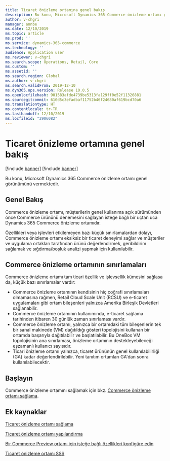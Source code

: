 ```yaml
---
title: Ticaret önizleme ortamına genel bakış
description: Bu konu, Microsoft Dynamics 365 Commerce önizleme ortamı genel görünümünü vermektedir.
author: v-chgri
manager: annbe
ms.date: 12/10/2019
ms.topic: article
ms.prod: ''
ms.service: dynamics-365-commerce
ms.technology: ''
audience: Application user
ms.reviewer: v-chgri
ms.search.scope: Operations, Retail, Core
ms.custom: ''
ms.assetid: ''
ms.search.region: Global
ms.author: v-chgri
ms.search.validFrom: 2019-12-10
ms.dyn365.ops.version: Release 10.0.5
ms.openlocfilehash: 901583afde4739be5313fa129ff0e52f11326881
ms.sourcegitcommit: 610d5c3efadbaf11752b46f24680af619bcd70a6
ms.translationtype: HT
ms.contentlocale: tr-TR
ms.lasthandoff: 12/10/2019
ms.locfileid: "2906082"
---
```

# <a name="commerce-preview-environment-overview"></a>Ticaret önizleme ortamına genel bakış

[!include [banner](includes/preview-banner.md)]
[!include [banner](includes/banner.md)]

Bu konu, Microsoft Dynamics 365 Commerce önizleme ortamı genel görünümünü vermektedir.

## <a name="overview"></a>Genel Bakış

Commerce önizleme ortamı, müşterilerin genel kullanıma açık sürümünden önce Commerce ürününü denemesini sağlayan isteğe bağlı bir uçtan uca Dynamics 365 Commerce önizleme ortamıdır.

Özellikleri veya işlevleri etkilemeyen bazı küçük sınırlamalardan dolayı, Commerce önizleme ortamı eksiksiz bir ticaret deneyimi sağlar ve müşteriler ve uygulama ortakları tarafından ürünü değerlendirmek, geribildirim sağlamak ve sığdırma/boşluk analizi yapmak için kullanılabilir.

## <a name="limitations-of-the-commerce-preview-environment"></a>Commerce önizleme ortamının sınırlamaları

Commerce önizleme ortamı tam ticari özellik ve işlevsellik kümesini sağlasa da, küçük bazı sınırlamalar vardır:

- Commerce önizleme ortamının kendisinin hiç coğrafi sınırlamaları olmamasına rağmen, Retail Cloud Scale Unit (RCSU) ve e-ticaret uygulamaları gibi ortam bileşenleri yalnızca Amerika Birleşik Devletleri sağlanabilir.
- Commerce önizleme ortamının kullanımında, e-ticaret sağlama tarihinden itibaren 30 günlük zaman sınırlaması vardır.
- Commerce önizleme ortamı, yalnızca bir ortamdaki tüm bileşenlerin tek bir sanal makinede (VM) dağıtıldığı gösteri topolojisini kullanan bir ortamda başarıyla dağıtılabilir ve başlatılabilir. Bu OneBox VM topolojisinin ana sınırlaması, önizleme ortamının destekleyebileceği eşzamanlı kullanıcı sayısıdır.
- Ticari önizleme ortamı yalnızca, ticaret ürününün genel kullanılabilirliği (GA) kadar değerlendirilebilir. Yeni tanıtım ortamları GA'dan sonra kullanılabilecektir.

## <a name="get-started"></a>Başlayın

Commerce önizleme ortamını sağlamak için bkz. [Commerce önizleme ortamı sağlama](provisioning-guide.md).

## <a name="additional-resources"></a>Ek kaynaklar

[Ticaret önizleme ortamı sağlama](provisioning-guide.md)

[Ticaret önizleme ortamı yapılandırma](cpe-post-provisioning.md)

[Bir Commerce Preview ortamı için isteğe bağlı özellikleri konfigüre edin](cpe-optional-features.md)

[Ticaret önizleme ortamı SSS](cpe-faq.md)
